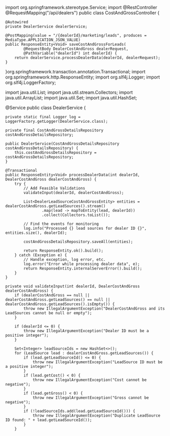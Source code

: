 import org.springframework.stereotype.Service;
import @RestController
@RequestMapping("/api/dealers")
public class CostAndGrossController {

    @Autowired
    private DealerService dealerService;

    @PostMapping(value = "/{dealerId}/marketing/leads", produces = MediaType.APPLICATION_JSON_VALUE)
    public ResponseEntity<Void> saveCostAndGrossForLeads(
            @RequestBody DealerCostAndGross dealerRequest,
            @PathVariable("dealerId") int dealerId) {
        return dealerService.processDealerData(dealerId, dealerRequest);
    }
}org.springframework.transaction.annotation.Transactional;
import org.springframework.http.ResponseEntity;
import org.slf4j.Logger;
import org.slf4j.LoggerFactory;

import java.util.List;
import java.util.stream.Collectors;
import java.util.ArrayList;
import java.util.Set;
import java.util.HashSet;

@Service
public class DealerService {

    private static final Logger log = LoggerFactory.getLogger(DealerService.class);

    private final CostAndGrossDetailsRepository costAndGrossDetailsRepository;

    public DealerService(CostAndGrossDetailsRepository costAndGrossDetailsRepository) {
        this.costAndGrossDetailsRepository = costAndGrossDetailsRepository;
    }

    @Transactional
    public ResponseEntity<Void> processDealerData(int dealerId, DealerCostAndGross dealerCostAndGross) {
        try {
            // Add Feasible Validations
            validateInput(dealerId, dealerCostAndGross);

            List<DealerLeadSourceCostAndGrossEntity> entities = dealerCostAndGross.getLeadSources().stream()
                    .map(lead -> mapToEntity(lead, dealerId))
                    .collect(Collectors.toList());

            // Find the events for monitoring
            log.info("Processed {} lead sources for dealer ID {}", entities.size(), dealerId);

            costAndGrossDetailsRepository.saveAll(entities);

            return ResponseEntity.ok().build();
        } catch (Exception e) {
            // Handle exception, log error, etc.
            log.error("Error while processing dealer data", e);
            return ResponseEntity.internalServerError().build();
        }
    }

    private void validateInput(int dealerId, DealerCostAndGross dealerCostAndGross) {
        if (dealerCostAndGross == null || dealerCostAndGross.getLeadSources() == null || dealerCostAndGross.getLeadSources().isEmpty()) {
            throw new IllegalArgumentException("DealerCostAndGross and its LeadSources cannot be null or empty");
        }

        if (dealerId <= 0) {
            throw new IllegalArgumentException("Dealer ID must be a positive integer");
        }

        Set<Integer> leadSourceIds = new HashSet<>();
        for (LeadSource lead : dealerCostAndGross.getLeadSources()) {
            if (lead.getLeadSourceId() <= 0) {
                throw new IllegalArgumentException("LeadSource ID must be a positive integer");
            }
            if (lead.getCost() < 0) {
                throw new IllegalArgumentException("Cost cannot be negative");
            }
            if (lead.getGross() < 0) {
                throw new IllegalArgumentException("Gross cannot be negative");
            }
            if (!leadSourceIds.add(lead.getLeadSourceId())) {
                throw new IllegalArgumentException("Duplicate LeadSource ID found: " + lead.getLeadSourceId());
            }
        }
